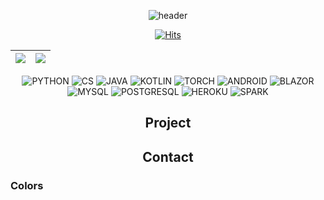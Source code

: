 <div align=center>

<!-- HEADER -->
![header](https://capsule-render.vercel.app/api?type=waving&height=300&text=Deep%20GH%20Hub&fontAlignY=40&desc=:%20Geunhyeok's%20open%20archive%20for%20studies%20and%20projects%20:&descAlign=50&color=9584DB&fontColor=EBE6FF&animation=fadeIn)

[![Hits](https://hits.seeyoufarm.com/api/count/incr/badge.svg?url=https%3A%2F%2Fgithub.com%2Fnda111%2Fhit-counter&count_bg=%238B87FA&title_bg=%23595961&icon=&icon_color=%23E7E7E7&title=HITS&edge_flat=false)](https://hits.seeyoufarm.com)
  
<!-- CURRENT TOPICS -->

<!-- GITHUB STATS -->
|![](https://github-readme-stats.vercel.app/api?username=nda111&&custom_title=Geunhyeok's%20GitHub%20Stats&show_icons=true&bg_color=F9F7FF&border_color=D7D2EA&title_color=9584DB&text_color=453D66&icon_color=453D66&disable_animations=true)|![](https://github-readme-stats.vercel.app/api/top-langs/?username=nda111&langs_count=3&hide=javascript,html,tex,kotlin&bg_color=F9F7FF&border_color=D7D2EA&title_color=9584DB&text_color=453D6)|
|-|-|

<!-- SYMBOLS -->
![PYTHON](https://img.shields.io/badge/Python-3776AB.svg?&style=for-the-badge&logo=Python&logoColor=white)
![CS](https://img.shields.io/badge/CSHARP-512BD4.svg?&style=for-the-badge&logo=DOTNET&logoColor=white)
![JAVA](https://img.shields.io/badge/JAVA-007396.svg?&style=for-the-badge&logo=java&logoColor=white)
![KOTLIN](https://img.shields.io/badge/KOTLIN-7F52FF.svg?&style=for-the-badge&logo=kotlin&logoColor=white)
![TORCH](https://img.shields.io/badge/PYTORCH-EE4C2C.svg?&style=for-the-badge&logo=pytorch&logoColor=white)
![ANDROID](https://img.shields.io/badge/ANDROID-3DDC84.svg?&style=for-the-badge&logo=android&logoColor=white)
![BLAZOR](https://img.shields.io/badge/BLAZOR-512BD4.svg?&style=for-the-badge&logo=blazor&logoColor=white)
![MYSQL](https://img.shields.io/badge/MYSQL-4479A1.svg?&style=for-the-badge&logo=mysql&logoColor=white)
![POSTGRESQL](https://img.shields.io/badge/POSTGRESQL-4169E1.svg?&style=for-the-badge&logo=postgresql&logoColor=white)
![HEROKU](https://img.shields.io/badge/HEROKU-430098.svg?&style=for-the-badge&logo=postgresql&logoColor=white)
![SPARK](https://img.shields.io/badge/APACHE%20SPARK-E25A1C.svg?&style=for-the-badge&logo=apachespark&logoColor=white)

<!-- PROJECT -->
## Project

<!-- CONTACT -->
## Contact

</div>

<!-- COLORS -->
### Colors
